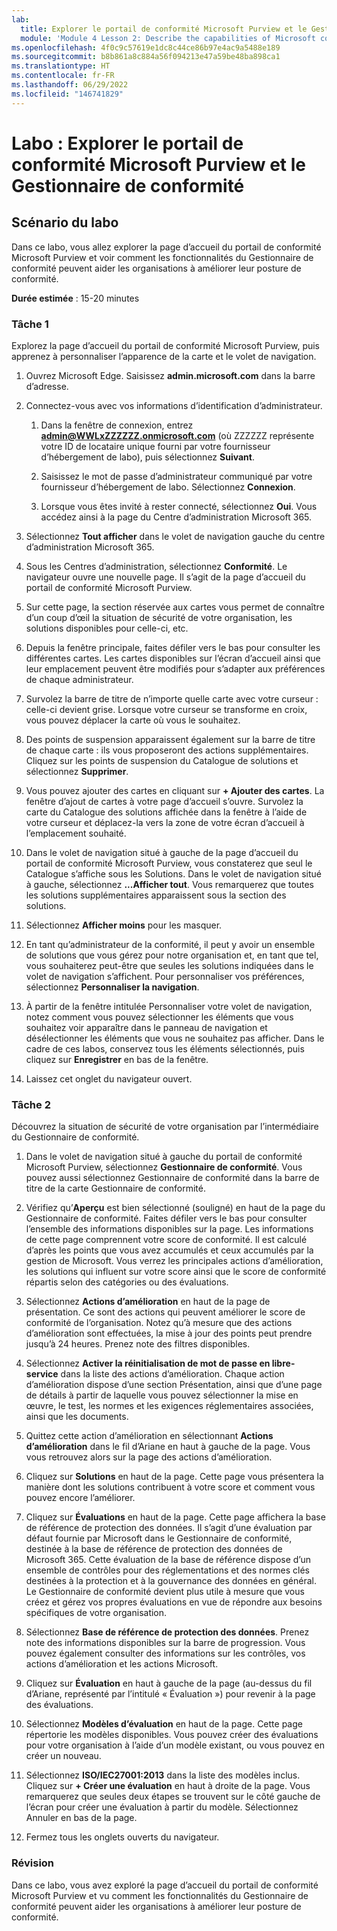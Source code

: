 ```yaml
---
lab:
  title: Explorer le portail de conformité Microsoft Purview et le Gestionnaire de conformité
  module: 'Module 4 Lesson 2: Describe the capabilities of Microsoft compliance solutions: Describe the compliance management capabilities of Microsoft Purview'
ms.openlocfilehash: 4f0c9c57619e1dc8c44ce86b97e4ac9a5488e189
ms.sourcegitcommit: b8b861a8c884a56f094213e47a59be48ba898ca1
ms.translationtype: HT
ms.contentlocale: fr-FR
ms.lasthandoff: 06/29/2022
ms.locfileid: "146741829"
---
```

# <a name="lab-explore-the-microsoft-purview-compliance-portal--compliance-manager"></a>Labo : Explorer le portail de conformité Microsoft Purview et le Gestionnaire de conformité

## <a name="lab-scenario"></a>Scénario du labo

Dans ce labo, vous allez explorer la page d’accueil du portail de conformité Microsoft Purview et voir comment les fonctionnalités du Gestionnaire de conformité peuvent aider les organisations à améliorer leur posture de conformité.

**Durée estimée** : 15-20 minutes

### <a name="task-1"></a>Tâche 1

Explorez la page d’accueil du portail de conformité Microsoft Purview, puis apprenez à personnaliser l’apparence de la carte et le volet de navigation.

1. Ouvrez Microsoft Edge. Saisissez **admin.microsoft.com** dans la barre d’adresse.

1. Connectez-vous avec vos informations d’identification d’administrateur.
    1. Dans la fenêtre de connexion, entrez **admin@WWLxZZZZZZ.onmicrosoft.com** (où ZZZZZZ représente votre ID de locataire unique fourni par votre fournisseur d’hébergement de labo), puis sélectionnez **Suivant**.

    1. Saisissez le mot de passe d’administrateur communiqué par votre fournisseur d’hébergement de labo. Sélectionnez **Connexion**.
    1. Lorsque vous êtes invité à rester connecté, sélectionnez **Oui**. Vous accédez ainsi à la page du Centre d’administration Microsoft 365.

1. Sélectionnez **Tout afficher** dans le volet de navigation gauche du centre d’administration Microsoft 365.

1. Sous les Centres d’administration, sélectionnez **Conformité**.  Le navigateur ouvre une nouvelle page. Il s’agit de la page d’accueil du portail de conformité Microsoft Purview.  
1. Sur cette page, la section réservée aux cartes vous permet de connaître d’un coup d’œil la situation de sécurité de votre organisation, les solutions disponibles pour celle-ci, etc.
1. Depuis la fenêtre principale, faites défiler vers le bas pour consulter les différentes cartes. Les cartes disponibles sur l’écran d’accueil ainsi que leur emplacement peuvent être modifiés pour s’adapter aux préférences de chaque administrateur.  
1. Survolez la barre de titre de n’importe quelle carte avec votre curseur : celle-ci devient grise.  Lorsque votre curseur se transforme en croix, vous pouvez déplacer la carte où vous le souhaitez.
1. Des points de suspension apparaissent également sur la barre de titre de chaque carte : ils vous proposeront des actions supplémentaires.  Cliquez sur les points de suspension du Catalogue de solutions et sélectionnez **Supprimer**.
1. Vous pouvez ajouter des cartes en cliquant sur **+ Ajouter des cartes**.  La fenêtre d’ajout de cartes à votre page d’accueil s’ouvre.  Survolez la carte du Catalogue des solutions affichée dans la fenêtre à l’aide de votre curseur et déplacez-la vers la zone de votre écran d’accueil à l’emplacement souhaité.
1. Dans le volet de navigation situé à gauche de la page d’accueil du portail de conformité Microsoft Purview, vous constaterez que seul le Catalogue s’affiche sous les Solutions.  Dans le volet de navigation situé à gauche, sélectionnez **...Afficher tout**.  Vous remarquerez que toutes les solutions supplémentaires apparaissent sous la section des solutions.  
1. Sélectionnez **Afficher moins** pour les masquer.
1. En tant qu’administrateur de la conformité, il peut y avoir un ensemble de solutions que vous gérez pour notre organisation et, en tant que tel, vous souhaiterez peut-être que seules les solutions indiquées dans le volet de navigation s’affichent. Pour personnaliser vos préférences, sélectionnez **Personnaliser la navigation**.  
1. À partir de la fenêtre intitulée Personnaliser votre volet de navigation, notez comment vous pouvez sélectionner les éléments que vous souhaitez voir apparaître dans le panneau de navigation et désélectionner les éléments que vous ne souhaitez pas afficher. Dans le cadre de ces labos, conservez tous les éléments sélectionnés, puis cliquez sur **Enregistrer** en bas de la fenêtre.  
1. Laissez cet onglet du navigateur ouvert.

### <a name="task-2"></a>Tâche 2

Découvrez la situation de sécurité de votre organisation par l’intermédiaire du Gestionnaire de conformité.

1. Dans le volet de navigation situé à gauche du portail de conformité Microsoft Purview, sélectionnez **Gestionnaire de conformité**.  Vous pouvez aussi sélectionnez Gestionnaire de conformité dans la barre de titre de la carte Gestionnaire de conformité.

1. Vérifiez qu’**Aperçu** est bien sélectionné (souligné) en haut de la page du Gestionnaire de conformité. Faites défiler vers le bas pour consulter l’ensemble des informations disponibles sur la page.  Les informations de cette page comprennent votre score de conformité. Il est calculé d’après les points que vous avez accumulés et ceux accumulés par la gestion de Microsoft.   Vous verrez les principales actions d’amélioration, les solutions qui influent sur votre score ainsi que le score de conformité répartis selon des catégories ou des évaluations.

1. Sélectionnez **Actions d’amélioration** en haut de la page de présentation.  Ce sont des actions qui peuvent améliorer le score de conformité de l’organisation. Notez qu’à mesure que des actions d’amélioration sont effectuées, la mise à jour des points peut prendre jusqu’à 24 heures.  Prenez note des filtres disponibles.

1. Sélectionnez **Activer la réinitialisation de mot de passe en libre-service** dans la liste des actions d’amélioration.  Chaque action d’amélioration dispose d’une section Présentation, ainsi que d’une page de détails à partir de laquelle vous pouvez sélectionner la mise en œuvre, le test, les normes et les exigences réglementaires associées, ainsi que les documents.

1. Quittez cette action d’amélioration en sélectionnant **Actions d’amélioration** dans le fil d’Ariane en haut à gauche de la page.  Vous vous retrouvez alors sur la page des actions d’amélioration.

1. Cliquez sur **Solutions** en haut de la page. Cette page vous présentera la manière dont les solutions contribuent à votre score et comment vous pouvez encore l’améliorer.

1. Cliquez sur **Évaluations** en haut de la page. Cette page affichera la base de référence de protection des données.  Il s’agit d’une évaluation par défaut fournie par Microsoft dans le Gestionnaire de conformité, destinée à la base de référence de protection des données de Microsoft 365.  Cette évaluation de la base de référence dispose d’un ensemble de contrôles pour des réglementations et des normes clés destinées à la protection et à la gouvernance des données en général. Le Gestionnaire de conformité devient plus utile à mesure que vous créez et gérez vos propres évaluations en vue de répondre aux besoins spécifiques de votre organisation.

1. Sélectionnez **Base de référence de protection des données**.  Prenez note des informations disponibles sur la barre de progression.  Vous pouvez également consulter des informations sur les contrôles, vos actions d’amélioration et les actions Microsoft.  

1. Cliquez sur **Évaluation** en haut à gauche de la page (au-dessus du fil d’Ariane, représenté par l’intitulé « Évaluation ») pour revenir à la page des évaluations.  

1. Sélectionnez **Modèles d’évaluation** en haut de la page.  Cette page répertorie les modèles disponibles. Vous pouvez créer des évaluations pour votre organisation à l’aide d’un modèle existant, ou vous pouvez en créer un nouveau.

1. Sélectionnez **ISO/IEC27001:2013** dans la liste des modèles inclus. Cliquez sur **+ Créer une évaluation** en haut à droite de la page.  Vous remarquerez que seules deux étapes se trouvent sur le côté gauche de l’écran pour créer une évaluation à partir du modèle.  Sélectionnez Annuler en bas de la page.

1. Fermez tous les onglets ouverts du navigateur.

### <a name="review"></a>Révision

Dans ce labo, vous avez exploré la page d’accueil du portail de conformité Microsoft Purview et vu comment les fonctionnalités du Gestionnaire de conformité peuvent aider les organisations à améliorer leur posture de conformité.
